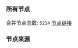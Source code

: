 ### 所有节点
合并节点总数: `5214`
[节点链接](https://github.com/rzhy1/33/raw/master/sub/sub_merge_base64.txt)

### 节点来源
